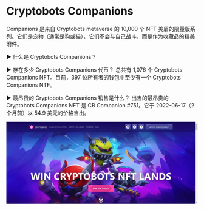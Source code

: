# Cryptobots Companions

Companions 是来自 Cryptobots metaverse 的 10,000 个 NFT 美眉的限量版系列。它们是宠物（通常是狗或猫），它们不会与自己战斗，而是作为收藏品的精美附件。

▶ 什么是 Cryptobots Companions？

▶ 存在多少 Cryptobots Companions 代币？
总共有 1,076 个 Cryptobots Companions NFT。目前，397 位所有者的钱包中至少有一个 Cryptobots Companions NTF。

▶ 最昂贵的 Cryptobots Companions 销售是什么？
出售的最昂贵的 Cryptobots Companions NFT 是 CB Companion #751。它于 2022-06-17（2 个月前）以 54.9 美元的价格售出。

![nft](5122343213_new.png)

